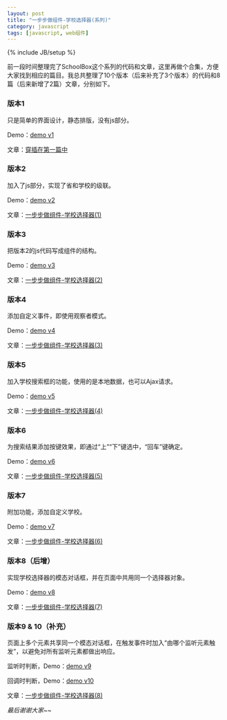```yaml
---
layout: post
title: "一步步做组件-学校选择器(系列)"
category: javascript
tags: [javascript, web组件]
---
```

{% include JB/setup %}

前一段时间整理完了SchoolBox这个系列的代码和文章，这里再做个合集，方便大家找到相应的篇目。我总共整理了10个版本（后来补充了3个版本）的代码和8篇（后来新增了2篇）文章，分别如下。

<!-- break -->


### 版本1 ###

只是简单的界面设计，静态排版，没有js部分。

Demo：[demo v1](/demo/SchoolBox/v1/demo.html)

文章：[穿插在第一篇中](/blog/2015/01/18/step-by-step-js-component-schoolbox-1/#section-1)



### 版本2 ###

加入了js部分，实现了省和学校的级联。

Demo：[demo v2](/demo/SchoolBox/v2/demo.html)

文章：[一步步做组件-学校选择器(1)](/blog/2015/01/18/step-by-step-js-component-schoolbox-1/)



### 版本3 ###

把版本2的js代码写成组件的结构。

Demo：[demo v3](/demo/SchoolBox/v3/demo.html)

文章：[一步步做组件-学校选择器(2)](/blog/2015/01/19/step-by-step-js-component-schoolbox-2/)



### 版本4 ###

添加自定义事件，即使用观察者模式。

Demo：[demo v4](/demo/SchoolBox/v4/demo.html)

文章：[一步步做组件-学校选择器(3)](/blog/2015/01/20/step-by-step-js-component-schoolbox-3/)



### 版本5 ###

加入学校搜索框的功能，使用的是本地数据，也可以Ajax请求。

Demo：[demo v5](/demo/SchoolBox/v5/demo.html)

文章：[一步步做组件-学校选择器(4)](/blog/2015/01/25/step-by-step-js-component-schoolbox-4/)



### 版本6 ###

为搜索结果添加按键效果，即通过“上”“下”键选中，“回车”键确定。

Demo：[demo v6](/demo/SchoolBox/v6/demo.html)

文章：[一步步做组件-学校选择器(5)](/blog/2015/01/26/step-by-step-js-component-schoolbox-5/)



### 版本7 ###

附加功能，添加自定义学校。

Demo：[demo v7](/demo/SchoolBox/v7/demo.html)

文章：[一步步做组件-学校选择器(6)](/blog/2015/01/27/step-by-step-js-component-schoolbox-6/)



### 版本8（后增） ###

实现学校选择器的模态对话框，并在页面中共用同一个选择器对象。

Demo：[demo v8](/demo/SchoolBox/v8/demo.html)

文章：[一步步做组件-学校选择器(7)](/blog/2015/02/25/step-by-step-js-component-schoolbox-7/)



### 版本9 & 10（补充） ###

页面上多个元素共享同一个模态对话框，在触发事件时加入“由哪个监听元素触发”，以避免对所有监听元素都做出响应。

监听时判断，Demo：[demo v9](/demo/SchoolBox/v9/demo.html)

回调时判断，Demo：[demo v10](/demo/SchoolBox/v10/demo.html)

文章：[一步步做组件-学校选择器(8)](/blog/2015/04/04/step-by-step-js-component-schoolbox-8/)



*最后谢谢大家~~*
